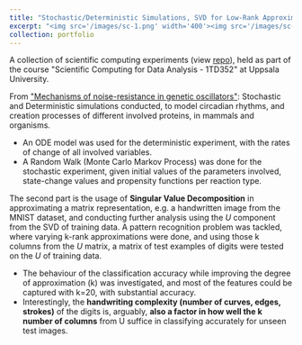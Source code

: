 ```yaml
---
title: "Stochastic/Deterministic Simulations, SVD for Low-Rank Approximation and Pattern Recognition"
excerpt: "<img src='/images/sc-1.png' width='400'><img src='/images/sc-2.png' width='300'><br/><img src='/images/sc-3.png' width='500'><img src='/images/sc-4.png' width='400'><br/><img src='/images/sc-5.png' width='500'>"
collection: portfolio
---
```


A collection of scientific computing experiments (view [repo](https://github.com/adityak714/scientific-computations/tree/main)), held as part of the course "Scientific Computing for Data Analysis - 1TD352" at Uppsala University.

From ["Mechanisms of noise-resistance in genetic oscillators"](https://www.pnas.org/doi/abs/10.1073/pnas.092133899): Stochastic and Deterministic simulations conducted, to model circadian rhythms, and creation processes of different involved proteins, in mammals and organisms. 
- An ODE model was used for the deterministic experiment, with the rates of change of all involved variables. 
- A Random Walk (Monte Carlo Markov Process) was done for the stochastic experiment, given initial values of the parameters involved, state-change values and propensity functions per reaction type. 

The second part is the usage of **Singular Value Decomposition** in approximating a matrix representation, e.g. a handwritten image from the MNIST dataset, and conducting further analysis using the *U* component from the SVD of training data. A pattern recognition problem was tackled, where varying k-rank approximations were done, and using those k columns from the *U* matrix, a matrix of test examples of digits were tested on the *U* of training data. 
- The behaviour of the classification accuracy while improving the degree of approximation (k) was investigated, and most of the features could be captured with k=20, with substantial accuracy. 
- Interestingly, the **handwriting complexity (number of curves, edges, strokes)** of the digits is, arguably, **also a factor in how well the k number of columns** from U suffice in classifying accurately for unseen test images.
